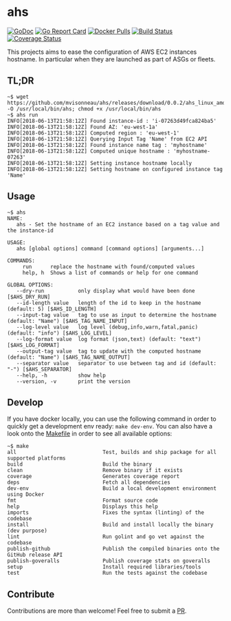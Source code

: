 # ahs

[![GoDoc](https://godoc.org/github.com/mvisonneau/ahs?status.svg)](https://godoc.org/github.com/mvisonneau/ahs)
[![Go Report Card](https://goreportcard.com/badge/github.com/mvisonneau/ahs)](https://goreportcard.com/report/github.com/mvisonneau/ahs)
[![Docker Pulls](https://img.shields.io/docker/pulls/mvisonneau/ahs.svg)](https://hub.docker.com/r/mvisonneau/ahs/)
[![Build Status](https://travis-ci.org/mvisonneau/ahs.svg?branch=master)](https://travis-ci.org/mvisonneau/ahs)
[![Coverage Status](https://coveralls.io/repos/github/mvisonneau/ahs/badge.svg?branch=master)](https://coveralls.io/github/mvisonneau/ahs?branch=master)

This projects aims to ease the configuration of AWS EC2 instances hostname.
In particular when they are launched as part of ASGs or fleets.

## TL;DR

```
~$ wget https://github.com/mvisonneau/ahs/releases/download/0.0.2/ahs_linux_amd64 -O /usr/local/bin/ahs; chmod +x /usr/local/bin/ahs
~$ ahs run
INFO[2018-06-13T21:58:12Z] Found instance-id : 'i-07263d49fca824ba5'
INFO[2018-06-13T21:58:12Z] Found AZ: 'eu-west-1a'
INFO[2018-06-13T21:58:12Z] Computed region : 'eu-west-1'
INFO[2018-06-13T21:58:12Z] Querying Input Tag 'Name' from EC2 API
INFO[2018-06-13T21:58:12Z] Found instance name tag : 'myhostname'
INFO[2018-06-13T21:58:12Z] Computed unique hostname : 'myhostname-07263'
INFO[2018-06-13T21:58:12Z] Setting instance hostname locally
INFO[2018-06-13T21:58:12Z] Setting hostname on configured instance tag 'Name'
```

## Usage

```
~$ ahs
NAME:
   ahs - Set the hostname of an EC2 instance based on a tag value and the instance-id

USAGE:
   ahs [global options] command [command options] [arguments...]

COMMANDS:
     run      replace the hostname with found/computed values
     help, h  Shows a list of commands or help for one command

GLOBAL OPTIONS:
   --dry-run           only display what would have been done [$AHS_DRY_RUN]
   --id-length value   length of the id to keep in the hostname (default: 5) [$AHS_ID_LENGTH]
   --input-tag value   tag to use as input to determine the hostname (default: "Name") [$AHS_TAG_NAME_INPUT]
   --log-level value   log level (debug,info,warn,fatal,panic) (default: "info") [$AHS_LOG_LEVEL]
   --log-format value  log format (json,text) (default: "text") [$AHS_LOG_FORMAT]
   --output-tag value  tag to update with the computed hostname (default: "Name") [$AHS_TAG_NAME_OUTPUT]
   --separator value   separator to use between tag and id (default: "-") [$AHS_SEPARATOR]
   --help, -h          show help
   --version, -v       print the version
```

## Develop

If you have docker locally, you can use the following command in order to quickly get a development env ready: `make dev-env`. You can also have a look onto the [Makefile](/Makefile) in order to see all available options:

```
~$ make
all                            Test, builds and ship package for all supported platforms
build                          Build the binary
clean                          Remove binary if it exists
coverage                       Generates coverage report
deps                           Fetch all dependencies
dev-env                        Build a local development environment using Docker
fmt                            Format source code
help                           Displays this help
imports                        Fixes the syntax (linting) of the codebase
install                        Build and install locally the binary (dev purpose)
lint                           Run golint and go vet against the codebase
publish-github                 Publish the compiled binaries onto the GitHub release API
publish-goveralls              Publish coverage stats on goveralls
setup                          Install required libraries/tools
test                           Run the tests against the codebase
```

## Contribute

Contributions are more than welcome! Feel free to submit a [PR](https://github.com/mvisonneau/ahs/pulls).
